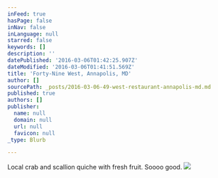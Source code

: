 ```yaml
---
inFeed: true
hasPage: false
inNav: false
inLanguage: null
starred: false
keywords: []
description: ''
datePublished: '2016-03-06T01:42:25.907Z'
dateModified: '2016-03-06T01:41:51.569Z'
title: 'Forty-Nine West, Annapolis, MD'
author: []
sourcePath: _posts/2016-03-06-49-west-restaurant-annapolis-md.md
published: true
authors: []
publisher:
  name: null
  domain: null
  url: null
  favicon: null
_type: Blurb

---
```

Local crab and scallion quiche with fresh fruit. Soooo good.
![](https://the-grid-user-content.s3-us-west-2.amazonaws.com/309ecd77-eed7-4fa6-bdb2-fe160fe86970.jpg)